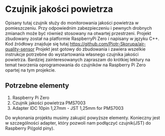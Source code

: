 # Czujnik jakości powietrza

Opisany tutaj czujnik służy do monitorowania jakości powietrza w pomieszczeniu. Przy odpowiednim zabezpieczeniu i pewnych drobnych zmianach może być również stosowany na otwartej przestrzeni. Projekt zbudowany został na platformie RaspberryPi Zero i napisany w języku C++. Kod źródłowy znajduje się tutaj https://github.com/Piotr-Skorupa/air-quality-sensor
Projekt jest gotowy do zbudowania i zawiera wszelkie instrukcje potrzebne do wystartowania własnego czujnika jakości powietrza. Bardziej zainteresowanych zapraszam do krótkiej lektury na temat tworzenia oprogramowania do czujników na Raspberry Pi Zero opartej na tym projekcie.

## Potrzebne elementy

1. Raspberry Pi Zero
2. Czujnik jakości powietrza PMS7003
3. Adapter IDC 10pin 1,27mm - JST 1,25mm for PMS7003

Do wykonania projektu musimy zakupić powyższe elementy. Konieczny jest w szczególności adapter, który pozwoli nam podłączyć czujnik(JST) do Raspberry Pi(gold piny).


